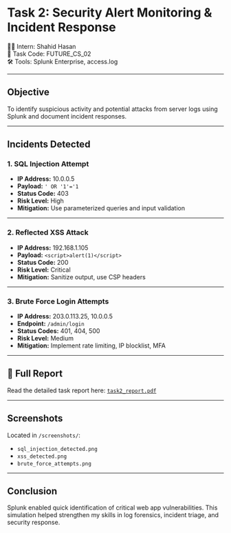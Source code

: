 # Task 2: Security Alert Monitoring & Incident Response

👨‍💻 Intern: Shahid Hasan  
🧠 Task Code: FUTURE_CS_02  
🛠️ Tools: Splunk Enterprise, access.log

---

## Objective

To identify suspicious activity and potential attacks from server logs using Splunk and document incident responses.

---

## Incidents Detected

### 1. SQL Injection Attempt

- **IP Address:** 10.0.0.5  
- **Payload:** `' OR '1'='1`  
- **Status Code:** 403  
- **Risk Level:** High  
- **Mitigation:** Use parameterized queries and input validation

---

### 2. Reflected XSS Attack

- **IP Address:** 192.168.1.105  
- **Payload:** `<script>alert(1)</script>`  
- **Status Code:** 200  
- **Risk Level:** Critical  
- **Mitigation:** Sanitize output, use CSP headers

---

### 3. Brute Force Login Attempts

- **IP Address:** 203.0.113.25, 10.0.0.5  
- **Endpoint:** `/admin/login`  
- **Status Codes:** 401, 404, 500  
- **Risk Level:** Medium  
- **Mitigation:** Implement rate limiting, IP blocklist, MFA

---

## 📄 Full Report

Read the detailed task report here: [`task2_report.pdf`](task2final.pdf)

---

## Screenshots

Located in `/screenshots/`:
- `sql_injection_detected.png`
- `xss_detected.png`
- `brute_force_attempts.png`

---

## Conclusion

Splunk enabled quick identification of critical web app vulnerabilities. This simulation helped strengthen my skills in log forensics, incident triage, and security response.
